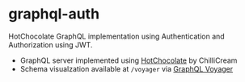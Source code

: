 # graphql-auth
HotChocolate GraphQL implementation using Authentication and Authorization using JWT.

- GraphQL server implemented using [HotChocolate](https://chillicream.com/docs/hotchocolate) by ChilliCream
- Schema visualzation available at `/voyager` via [GraphQL Voyager](https://github.com/APIs-guru/graphql-voyager)

